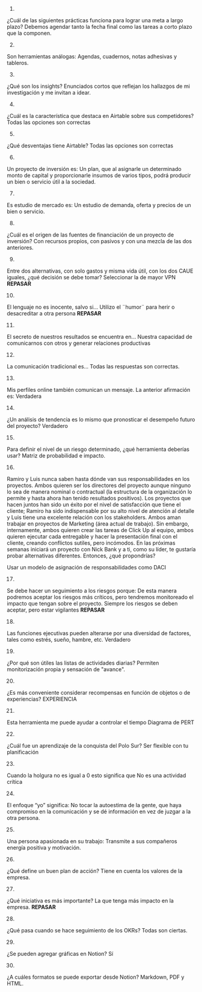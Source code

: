 1.
¿Cuál de las siguientes prácticas funciona para lograr una meta a largo plazo?
Debemos agendar tanto la fecha final como las tareas a corto plazo que la componen.

2.
Son herramientas análogas:
Agendas, cuadernos, notas adhesivas y tableros.

3.
¿Qué son los insights?
Enunciados cortos que reflejan los hallazgos de mi investigación y me invitan a idear.

4.
¿Cuál es la característica que destaca en Airtable sobre sus competidores?
Todas las opciones son correctas

5.
¿Qué desventajas tiene Airtable?
Todas las opciones son correctas

6.
Un proyecto de inversión es:
Un plan, que al asignarle un determinado monto de capital y proporcionarle insumos de varios tipos, podrá producir un bien o servicio útil a la sociedad.

7.
Es estudio de mercado es:
Un estudio de demanda, oferta y precios de un bien o servicio.

8.
¿Cuál es el origen de las fuentes de financiación de un proyecto de inversión?
Con recursos propios, con pasivos y con una mezcla de las dos anteriores.

9.
Entre dos alternativas, con solo gastos y misma vida útil, con los dos CAUE iguales, ¿qué decisión se debe tomar?
Seleccionar la de mayor VPN 
**REPASAR**

10.
El lenguaje no es inocente, salvo si...
Utilizo el ¨humor¨ para herir o desacreditar a otra persona
**REPASAR**

11.
El secreto de nuestros resultados se encuentra en...
Nuestra capacidad de comunicarnos con otros y generar relaciones productivas

12.
La comunicación tradicional es...
Todas las respuestas son correctas.

13.
Mis perfiles online también comunican un mensaje. La anterior afirmación es:
Verdadera

14.
¿Un análisis de tendencia es lo mismo que pronosticar el desempeño futuro del proyecto?
Verdadero

15.
Para definir el nivel de un riesgo determinado, ¿qué herramienta deberías usar?
Matriz de probabilidad e impacto.

16.
Ramiro y Luis nunca saben hasta dónde van sus responsabilidades en los proyectos. Ambos quieren ser los directores del proyecto aunque ninguno lo sea de manera nominal o contractual (la estructura de la organización lo permite y hasta ahora han tenido resultados positivos). Los proyectos que hacen juntos han sido un éxito por el nivel de satisfacción que tiene el cliente; Ramiro ha sido indispensable por su alto nivel de atención al detalle y Luis tiene una excelente relación con los stakeholders. Ambos aman trabajar en proyectos de Marketing (área actual de trabajo). Sin embargo, internamente, ambos quieren crear las tareas de Click Up al equipo, ambos quieren ejecutar cada entregable y hacer la presentación final con el cliente, creando conflictos sutiles, pero incómodos. En las próximas semanas iniciará un proyecto con Nick Bank y a ti, como su líder, te gustaría probar alternativas diferentes. Entonces, ¿qué propondrías?

Usar un modelo de asignación de responsabilidades como DACI

17.
Se debe hacer un seguimiento a los riesgos porque:
De esta manera podremos aceptar los riesgos más críticos, pero tendremos monitoreado el impacto que tengan sobre el proyecto. Siempre los riesgos se deben aceptar, pero estar vigilantes
**REPASAR**

18.
Las funciones ejecutivas pueden alterarse por una diversidad de factores, tales como estrés, sueño, hambre, etc.
Verdadero

19.
¿Por qué son útiles las listas de actividades diarias?
Permiten monitorización propia y sensación de "avance".

20.
¿Es más conveniente considerar recompensas en función de objetos o de experiencias?
EXPERIENCIA

21.
Esta herramienta me puede ayudar a controlar el tiempo
Diagrama de PERT

22.
¿Cuál fue un aprendizaje de la conquista del Polo Sur?
Ser flexible con tu planificación

23.
Cuando la holgura no es igual a 0 esto significa que
No es una actividad crítica

24.
El enfoque “yo” significa:
No tocar la autoestima de la gente, que haya compromiso en la comunicación y se dé información en vez de juzgar a la otra persona.

25.
Una persona apasionada en su trabajo:
Transmite a sus compañeros energía positiva y motivación.

26.
¿Qué define un buen plan de acción?
Tiene en cuenta los valores de la empresa.

27.
¿Qué iniciativa es más importante?
La que tenga más impacto en la empresa.
**REPASAR**

28.
¿Qué pasa cuando se hace seguimiento de los OKRs?
Todas son ciertas.

29.
¿Se pueden agregar gráficas en Notion?
Sí

30.
¿A cuáles formatos se puede exportar desde Notion?
Markdown, PDF y HTML.